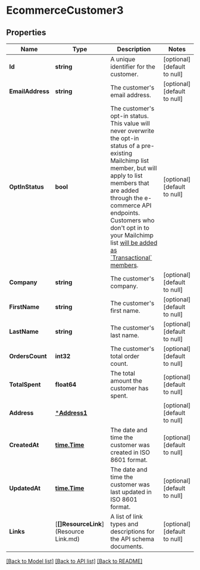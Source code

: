 # EcommerceCustomer3

## Properties
Name | Type | Description | Notes
------------ | ------------- | ------------- | -------------
**Id** | **string** | A unique identifier for the customer. | [optional] [default to null]
**EmailAddress** | **string** | The customer&#x27;s email address. | [optional] [default to null]
**OptInStatus** | **bool** | The customer&#x27;s opt-in status. This value will never overwrite the opt-in status of a pre-existing Mailchimp list member, but will apply to list members that are added through the e-commerce API endpoints. Customers who don&#x27;t opt in to your Mailchimp list [will be added as &#x60;Transactional&#x60; members](https://mailchimp.com/developer/marketing/docs/e-commerce/#customers). | [optional] [default to null]
**Company** | **string** | The customer&#x27;s company. | [optional] [default to null]
**FirstName** | **string** | The customer&#x27;s first name. | [optional] [default to null]
**LastName** | **string** | The customer&#x27;s last name. | [optional] [default to null]
**OrdersCount** | **int32** | The customer&#x27;s total order count. | [optional] [default to null]
**TotalSpent** | **float64** | The total amount the customer has spent. | [optional] [default to null]
**Address** | [***Address1**](Address_1.md) |  | [optional] [default to null]
**CreatedAt** | [**time.Time**](time.Time.md) | The date and time the customer was created in ISO 8601 format. | [optional] [default to null]
**UpdatedAt** | [**time.Time**](time.Time.md) | The date and time the customer was last updated in ISO 8601 format. | [optional] [default to null]
**Links** | [**[]ResourceLink**](Resource Link.md) | A list of link types and descriptions for the API schema documents. | [optional] [default to null]

[[Back to Model list]](../README.md#documentation-for-models) [[Back to API list]](../README.md#documentation-for-api-endpoints) [[Back to README]](../README.md)

